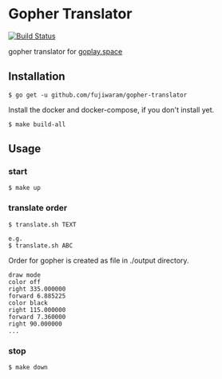 # Gopher Translator
[![Build Status](https://travis-ci.org/fujiwaram/gopher-translator.svg?branch=master)](https://travis-ci.org/golang/lint)

gopher translator for [goplay.space](https://goplay.space/)

## Installation

```
$ go get -u github.com/fujiwaram/gopher-translator
```

Install the docker and docker-compose, if you don't install yet.

```
$ make build-all
```

## Usage

### start
```
$ make up
```

### translate order
```
$ translate.sh TEXT

e.g. 
$ translate.sh ABC
```

Order for gopher is created as file in ./output directory.
```
draw mode
color off
right 335.000000
forward 6.885225
color black
right 115.000000
forward 7.360000
right 90.000000
...
```

### stop
```
$ make down
```